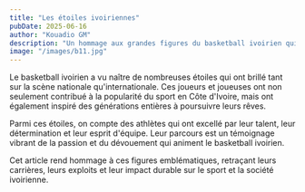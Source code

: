 ```yaml
---
title: "Les étoiles ivoiriennes"
pubDate: 2025-06-16
author: "Kouadio GM"
description: "Un hommage aux grandes figures du basketball ivoirien qui ont marqué l'histoire du sport."
image: "/images/b11.jpg"
---
```


Le basketball ivoirien a vu naître de nombreuses étoiles qui ont brillé tant sur la scène nationale qu'internationale. Ces joueurs et joueuses ont non seulement contribué à la popularité du sport en Côte d'Ivoire, mais ont également inspiré des générations entières à poursuivre leurs rêves.

Parmi ces étoiles, on compte des athlètes qui ont excellé par leur talent, leur détermination et leur esprit d'équipe. Leur parcours est un témoignage vibrant de la passion et du dévouement qui animent le basketball ivoirien.

Cet article rend hommage à ces figures emblématiques, retraçant leurs carrières, leurs exploits et leur impact durable sur le sport et la société ivoirienne.
